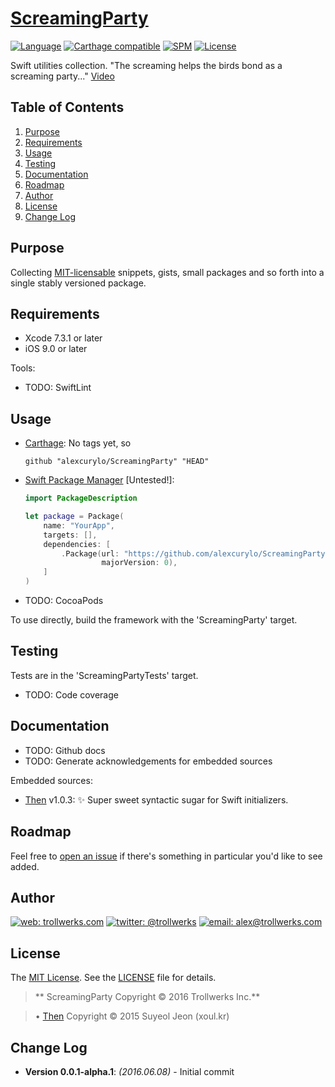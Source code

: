 # [ScreamingParty](https://github.com/alexcurylo/ScreamingParty)
[![Language](http://img.shields.io/badge/language-swift_2.2.1-orange.svg)](https://developer.apple.com/swift)
[![Carthage compatible](https://img.shields.io/badge/Carthage-compatible-4BC51D.svg?style=flat)](https://github.com/Carthage/Carthage)
[![SPM](https://img.shields.io/badge/SPM-compatible-brightgreen.svg)](https://github.com/apple/swift-package-manager)
[![License](http://img.shields.io/badge/license-MIT-lightgrey.svg)][linkMIT] 

Swift utilities collection. "The screaming helps the birds bond as a screaming party..." [Video](https://www.youtube.com/watch?v=gA925WlKKF4)

## Table of Contents

1. [Purpose](#purpose)
2. [Requirements](#requirements)
3. [Usage](#usage)
4. [Testing](#testing)
5. [Documentation](#documentation)
6. [Roadmap](#roadmap)
7. [Author](#author)
8. [License](#license)
9. [Change Log](#change-log)

## Purpose

Collecting [MIT-licensable](linkMIT) snippets, gists, small packages and so forth into a single stably versioned package.

## Requirements

- Xcode 7.3.1 or later
- iOS 9.0 or later

Tools:

- TODO: SwiftLint

## Usage

- [Carthage](https://github.com/alexcurylo/ScreamingParty): No tags yet, so

    ```
    github "alexcurylo/ScreamingParty" "HEAD"
    ```

- [Swift Package Manager](https://swift.org/package-manager) [Untested!]:
 
    ```swift
    import PackageDescription

    let package = Package(
        name: "YourApp",
        targets: [],
        dependencies: [
            .Package(url: "https://github.com/alexcurylo/ScreamingParty.git",
                     majorVersion: 0),
        ]
    )
    ```

- TODO: CocoaPods


To use directly, build the framework with the 'ScreamingParty' target.
 
## Testing

Tests are in the 'ScreamingPartyTests' target.

- TODO: Code coverage

## Documentation

- TODO: Github docs
- TODO: Generate acknowledgements for embedded sources 

Embedded sources:

- [Then](https://github.com/devxoul/Then) v1.0.3: ✨ Super sweet syntactic sugar for Swift initializers.

## Roadmap

Feel free to [open an issue](https://github.com/alexcurylo/ScreamingParty/issues/new) if there's something in particular you'd like to see added.

## Author

[![web: trollwerks.com](http://img.shields.io/badge/web-www.trollwerks.com-blue.svg)](http://trollwerks.com) 
[![twitter: @trollwerks](http://img.shields.io/badge/twitter-%40trollwerks-blue.svg)](https://twitter.com/trollwerks) 
[![email: alex@trollwerks.com](http://img.shields.io/badge/email-alex%40trollwerks.com-blue.svg)](mailto:alex@trollwerks.com) 

## License

The [MIT License][linkMIT]. See the [LICENSE](LICENSE) file for details.

>** ScreamingParty Copyright &copy; 2016 Trollwerks Inc.**
 
>• [Then](https://github.com/devxoul/Then) Copyright &copy; 2015 Suyeol Jeon (xoul.kr)

## Change Log

* **Version 0.0.1-alpha.1**: *(2016.06.08)* - Initial commit

[linkMIT]: http://opensource.org/licenses/MIT


